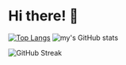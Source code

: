 # Hi there! 👋

[![Top Langs](https://github-readme-stats.vercel.app/api/top-langs/?username=kyra-1)](https://github.com/anuraghazra/github-readme-stats)
![my's GitHub stats](https://github-readme-stats.vercel.app/api?username=kyra-1&show_icons=true&theme=transparent)

![GitHub Streak](https://github-readme-streak-stats.herokuapp.com/?user=kyra-1&theme=radical)

